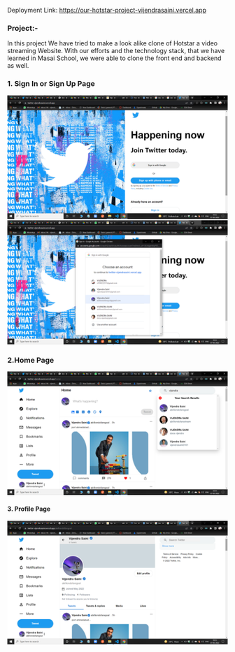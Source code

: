 Deployment Link: https://our-hotstar-project-vijendrasaini.vercel.app


### Project:-
In this project We have tried to make a look alike clone of Hotstar a video streaming Website. With our efforts and the technology stack, that we have learned in Masai School, we were able to clone the front end and backend as well.

### 1. Sign In or Sign Up Page
![Login page](https://github.com/vijendrasaini/Twitter-A-social-media-website---ClientSide/blob/master/assets/Screenshot%20(2345).png)
![Google Oauth](https://github.com/vijendrasaini/Twitter-A-social-media-website---ClientSide/blob/master/assets/Screenshot%20(2346).png)


### 2.Home Page
![Home Page with Search Results](https://github.com/vijendrasaini/Twitter-A-social-media-website---ClientSide/blob/master/assets/Screenshot%20(2349).png)


#### 3. Profile Page
![Profile Page](https://github.com/vijendrasaini/Twitter-A-social-media-website---ClientSide/blob/master/assets/Screenshot%20(2348).png)